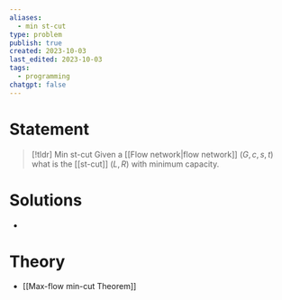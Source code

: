 ```yaml
---
aliases:
  - min st-cut
type: problem
publish: true
created: 2023-10-03
last_edited: 2023-10-03
tags:
  - programming
chatgpt: false
---
```

# Statement

>[!tldr] Min st-cut
>Given a [[Flow network|flow network]] $(G, c, s, t)$ what is the [[st-cut]] $(L, R)$ with minimum capacity.

# Solutions

- 

# Theory

- [[Max-flow min-cut Theorem]]
